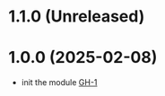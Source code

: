 # 1.1.0 (Unreleased)
# 1.0.0 (2025-02-08)

- init the module [GH-1](https://github.com/alibabacloud-automation/terraform-alicloud-ga-acceleration-for-game-platform-server/pull/1)